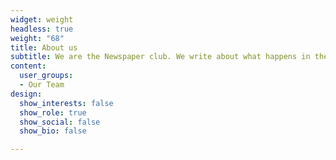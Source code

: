 ```yaml
---
widget: weight
headless: true
weight: "68"
title: About us
subtitle: We are the Newspaper club. We write about what happens in the classroom.
content:
  user_groups:
  - Our Team
design:
  show_interests: false
  show_role: true
  show_social: false
  show_bio: false

---
```

